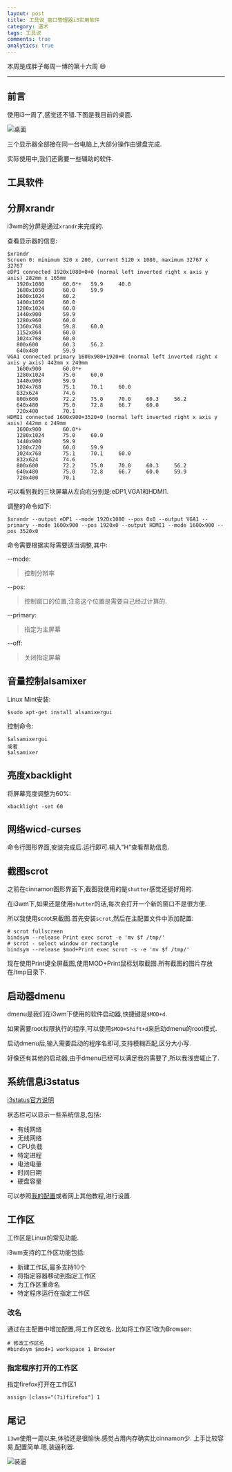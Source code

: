 ```yaml
---
layout: post
title: 工具说_窗口管理器i3实用软件
category: 道术
tags: 工具说
comments: true
analytics: true
---
```


本周是成胖子每周一博的第十六周 :smile:

---

## 前言
使用i3一周了,感觉还不错.下图是我目前的桌面.

![桌面](http://ww1.sinaimg.cn/large/006kvZhRgw1f2dkku1ztoj30zk0qotai.jpg)

三个显示器全部接在同一台电脑上,大部分操作由键盘完成.

实际使用中,我们还需要一些辅助的软件.

## 工具软件

## 分屏xrandr
i3wm的分屏是通过`xrandr`来完成的.

查看显示器的信息:

```
$xrandr
Screen 0: minimum 320 x 200, current 5120 x 1080, maximum 32767 x 32767
eDP1 connected 1920x1080+0+0 (normal left inverted right x axis y axis) 282mm x 165mm
   1920x1080      60.0*+   59.9     40.0  
   1680x1050      60.0     59.9  
   1600x1024      60.2  
   1400x1050      60.0  
   1280x1024      60.0  
   1440x900       59.9  
   1280x960       60.0  
   1360x768       59.8     60.0  
   1152x864       60.0  
   1024x768       60.0  
   800x600        60.3     56.2  
   640x480        59.9  
VGA1 connected primary 1600x900+1920+0 (normal left inverted right x axis y axis) 442mm x 249mm
   1600x900       60.0*+
   1280x1024      75.0     60.0  
   1440x900       59.9  
   1024x768       75.1     70.1     60.0  
   832x624        74.6  
   800x600        72.2     75.0     70.0     60.3     56.2  
   640x480        75.0     72.8     66.7     60.0  
   720x400        70.1  
HDMI1 connected 1600x900+3520+0 (normal left inverted right x axis y axis) 442mm x 249mm
   1600x900       60.0*+
   1280x1024      75.0     60.0  
   1440x900       59.9  
   1280x720       60.0     59.9  
   1024x768       75.1     70.1     60.0  
   832x624        74.6  
   800x600        72.2     75.0     70.0     60.3     56.2  
   640x480        75.0     72.8     66.7     60.0     59.9  
   720x400        70.1  
```

可以看到我的三块屏幕从左向右分别是:eDP1,VGA1和HDMI1.

调整的命令如下:

```
$xrandr --output eDP1 --mode 1920x1080 --pos 0x0 --output VGA1 --primary --mode 1600x900 --pos 1920x0 --output HDMI1 --mode 1600x900 --pos 3520x0
```

命令需要根据实际需要适当调整,其中:

--mode:

> 控制分辨率

--pos:

> 控制窗口的位置,注意这个位置是需要自己经过计算的.

--primary:

> 指定为主屏幕

--off:

> 关闭指定屏幕

## 音量控制alsamixer
Linux Mint安装:

```
$sudo apt-get install alsamixergui
```

控制命令:

```
$alsamixergui
或者
$alsamixer
```


## 亮度xbacklight
将屏幕亮度调整为60%:

```
xbacklight -set 60
```

## 网络wicd-curses
命令行图形界面,安装完成后.运行即可.输入"H"查看帮助信息.

## 截图scrot
之前在cinnamon图形界面下,截图我使用的是`shutter`感觉还挺好用的.

在i3wm下,如果还是使用`shutter`的话,每次会打开一个新的窗口不是很方便.

所以我使用scrot来截图.首先安装`scrot`,然后在主配置文件中添加配置:

```
# scrot fullscreen
bindsym --release Print exec scrot -e 'mv $f /tmp/'
# scrot - select window or rectangle
bindsym --release $mod+Print exec scrot -s -e 'mv $f /tmp/'
```

现在使用Print键全屏截图,使用MOD+Print鼠标划取截图.所有截图的图片存放在/tmp目录下.

## 启动器dmenu
dmenu是我们在i3wm下使用的软件启动器,快捷键是`$MOD+d`.

如果需要root权限执行的程序,可以使用`$MOD+Shift+d`来启动dmenu的root模式.

启动dmenu后,输入需要启动的程序名即可,支持模糊匹配,区分大小写.

好像还有其他的启动器,由于dmenu已经可以满足我的需要了,所以我浅尝辄止了.

## 系统信息i3status
[i3status官方说明](http://i3wm.org/i3status/manpage.html#_options)

状态栏可以显示一些系统信息,包括:

* 有线网络
* 无线网络
* CPU负载
* 特定进程
* 电池电量
* 时间日期
* 硬盘容量

可以参照[我的配置](https://github.com/chengyi818/dotfiles/tree/master/home)或者网上其他教程,进行设置.

## 工作区
工作区是Linux的常见功能.

i3wm支持的工作区功能包括:

* 新建工作区,最多支持10个
* 将指定容器移动到指定工作区
* 为工作区重命名
* 特定程序运行在指定工作区

### 改名
通过在主配置中增加配置,将工作区改名.
比如将工作区1改为Browser:

```
# 修改工作区名
#bindsym $mod+1 workspace 1 Browser
```

### 指定程序打开的工作区
指定firefox打开在工作区1

```
assign [class="(?i)firefox"] 1
```

## 尾记
`i3wm`使用一周以来,体验还是很愉快.感觉占用内存确实比cinnamon少.
上手比较容易,配置简单.嗯,装逼利器.

![装逼](http://imgs.focus.cn/upload/cz/14307/b_143063466.jpg)
